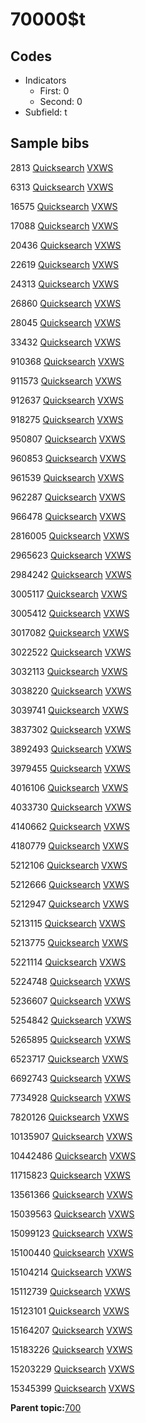 # 70000$t

## Codes

-   Indicators
    -   First: 0
    -   Second: 0
-   Subfield: t

## Sample bibs

2813 [Quicksearch](https://search.library.yale.edu/catalog/2813) [VXWS](http://prodorbis.library.yale.edu:7014/vxws/GetHoldingsService?bibId=2813)

6313 [Quicksearch](https://search.library.yale.edu/catalog/6313) [VXWS](http://prodorbis.library.yale.edu:7014/vxws/GetHoldingsService?bibId=6313)

16575 [Quicksearch](https://search.library.yale.edu/catalog/16575) [VXWS](http://prodorbis.library.yale.edu:7014/vxws/GetHoldingsService?bibId=16575)

17088 [Quicksearch](https://search.library.yale.edu/catalog/17088) [VXWS](http://prodorbis.library.yale.edu:7014/vxws/GetHoldingsService?bibId=17088)

20436 [Quicksearch](https://search.library.yale.edu/catalog/20436) [VXWS](http://prodorbis.library.yale.edu:7014/vxws/GetHoldingsService?bibId=20436)

22619 [Quicksearch](https://search.library.yale.edu/catalog/22619) [VXWS](http://prodorbis.library.yale.edu:7014/vxws/GetHoldingsService?bibId=22619)

24313 [Quicksearch](https://search.library.yale.edu/catalog/24313) [VXWS](http://prodorbis.library.yale.edu:7014/vxws/GetHoldingsService?bibId=24313)

26860 [Quicksearch](https://search.library.yale.edu/catalog/26860) [VXWS](http://prodorbis.library.yale.edu:7014/vxws/GetHoldingsService?bibId=26860)

28045 [Quicksearch](https://search.library.yale.edu/catalog/28045) [VXWS](http://prodorbis.library.yale.edu:7014/vxws/GetHoldingsService?bibId=28045)

33432 [Quicksearch](https://search.library.yale.edu/catalog/33432) [VXWS](http://prodorbis.library.yale.edu:7014/vxws/GetHoldingsService?bibId=33432)

910368 [Quicksearch](https://search.library.yale.edu/catalog/910368) [VXWS](http://prodorbis.library.yale.edu:7014/vxws/GetHoldingsService?bibId=910368)

911573 [Quicksearch](https://search.library.yale.edu/catalog/911573) [VXWS](http://prodorbis.library.yale.edu:7014/vxws/GetHoldingsService?bibId=911573)

912637 [Quicksearch](https://search.library.yale.edu/catalog/912637) [VXWS](http://prodorbis.library.yale.edu:7014/vxws/GetHoldingsService?bibId=912637)

918275 [Quicksearch](https://search.library.yale.edu/catalog/918275) [VXWS](http://prodorbis.library.yale.edu:7014/vxws/GetHoldingsService?bibId=918275)

950807 [Quicksearch](https://search.library.yale.edu/catalog/950807) [VXWS](http://prodorbis.library.yale.edu:7014/vxws/GetHoldingsService?bibId=950807)

960853 [Quicksearch](https://search.library.yale.edu/catalog/960853) [VXWS](http://prodorbis.library.yale.edu:7014/vxws/GetHoldingsService?bibId=960853)

961539 [Quicksearch](https://search.library.yale.edu/catalog/961539) [VXWS](http://prodorbis.library.yale.edu:7014/vxws/GetHoldingsService?bibId=961539)

962287 [Quicksearch](https://search.library.yale.edu/catalog/962287) [VXWS](http://prodorbis.library.yale.edu:7014/vxws/GetHoldingsService?bibId=962287)

966478 [Quicksearch](https://search.library.yale.edu/catalog/966478) [VXWS](http://prodorbis.library.yale.edu:7014/vxws/GetHoldingsService?bibId=966478)

2816005 [Quicksearch](https://search.library.yale.edu/catalog/2816005) [VXWS](http://prodorbis.library.yale.edu:7014/vxws/GetHoldingsService?bibId=2816005)

2965623 [Quicksearch](https://search.library.yale.edu/catalog/2965623) [VXWS](http://prodorbis.library.yale.edu:7014/vxws/GetHoldingsService?bibId=2965623)

2984242 [Quicksearch](https://search.library.yale.edu/catalog/2984242) [VXWS](http://prodorbis.library.yale.edu:7014/vxws/GetHoldingsService?bibId=2984242)

3005117 [Quicksearch](https://search.library.yale.edu/catalog/3005117) [VXWS](http://prodorbis.library.yale.edu:7014/vxws/GetHoldingsService?bibId=3005117)

3005412 [Quicksearch](https://search.library.yale.edu/catalog/3005412) [VXWS](http://prodorbis.library.yale.edu:7014/vxws/GetHoldingsService?bibId=3005412)

3017082 [Quicksearch](https://search.library.yale.edu/catalog/3017082) [VXWS](http://prodorbis.library.yale.edu:7014/vxws/GetHoldingsService?bibId=3017082)

3022522 [Quicksearch](https://search.library.yale.edu/catalog/3022522) [VXWS](http://prodorbis.library.yale.edu:7014/vxws/GetHoldingsService?bibId=3022522)

3032113 [Quicksearch](https://search.library.yale.edu/catalog/3032113) [VXWS](http://prodorbis.library.yale.edu:7014/vxws/GetHoldingsService?bibId=3032113)

3038220 [Quicksearch](https://search.library.yale.edu/catalog/3038220) [VXWS](http://prodorbis.library.yale.edu:7014/vxws/GetHoldingsService?bibId=3038220)

3039741 [Quicksearch](https://search.library.yale.edu/catalog/3039741) [VXWS](http://prodorbis.library.yale.edu:7014/vxws/GetHoldingsService?bibId=3039741)

3837302 [Quicksearch](https://search.library.yale.edu/catalog/3837302) [VXWS](http://prodorbis.library.yale.edu:7014/vxws/GetHoldingsService?bibId=3837302)

3892493 [Quicksearch](https://search.library.yale.edu/catalog/3892493) [VXWS](http://prodorbis.library.yale.edu:7014/vxws/GetHoldingsService?bibId=3892493)

3979455 [Quicksearch](https://search.library.yale.edu/catalog/3979455) [VXWS](http://prodorbis.library.yale.edu:7014/vxws/GetHoldingsService?bibId=3979455)

4016106 [Quicksearch](https://search.library.yale.edu/catalog/4016106) [VXWS](http://prodorbis.library.yale.edu:7014/vxws/GetHoldingsService?bibId=4016106)

4033730 [Quicksearch](https://search.library.yale.edu/catalog/4033730) [VXWS](http://prodorbis.library.yale.edu:7014/vxws/GetHoldingsService?bibId=4033730)

4140662 [Quicksearch](https://search.library.yale.edu/catalog/4140662) [VXWS](http://prodorbis.library.yale.edu:7014/vxws/GetHoldingsService?bibId=4140662)

4180779 [Quicksearch](https://search.library.yale.edu/catalog/4180779) [VXWS](http://prodorbis.library.yale.edu:7014/vxws/GetHoldingsService?bibId=4180779)

5212106 [Quicksearch](https://search.library.yale.edu/catalog/5212106) [VXWS](http://prodorbis.library.yale.edu:7014/vxws/GetHoldingsService?bibId=5212106)

5212666 [Quicksearch](https://search.library.yale.edu/catalog/5212666) [VXWS](http://prodorbis.library.yale.edu:7014/vxws/GetHoldingsService?bibId=5212666)

5212947 [Quicksearch](https://search.library.yale.edu/catalog/5212947) [VXWS](http://prodorbis.library.yale.edu:7014/vxws/GetHoldingsService?bibId=5212947)

5213115 [Quicksearch](https://search.library.yale.edu/catalog/5213115) [VXWS](http://prodorbis.library.yale.edu:7014/vxws/GetHoldingsService?bibId=5213115)

5213775 [Quicksearch](https://search.library.yale.edu/catalog/5213775) [VXWS](http://prodorbis.library.yale.edu:7014/vxws/GetHoldingsService?bibId=5213775)

5221114 [Quicksearch](https://search.library.yale.edu/catalog/5221114) [VXWS](http://prodorbis.library.yale.edu:7014/vxws/GetHoldingsService?bibId=5221114)

5224748 [Quicksearch](https://search.library.yale.edu/catalog/5224748) [VXWS](http://prodorbis.library.yale.edu:7014/vxws/GetHoldingsService?bibId=5224748)

5236607 [Quicksearch](https://search.library.yale.edu/catalog/5236607) [VXWS](http://prodorbis.library.yale.edu:7014/vxws/GetHoldingsService?bibId=5236607)

5254842 [Quicksearch](https://search.library.yale.edu/catalog/5254842) [VXWS](http://prodorbis.library.yale.edu:7014/vxws/GetHoldingsService?bibId=5254842)

5265895 [Quicksearch](https://search.library.yale.edu/catalog/5265895) [VXWS](http://prodorbis.library.yale.edu:7014/vxws/GetHoldingsService?bibId=5265895)

6523717 [Quicksearch](https://search.library.yale.edu/catalog/6523717) [VXWS](http://prodorbis.library.yale.edu:7014/vxws/GetHoldingsService?bibId=6523717)

6692743 [Quicksearch](https://search.library.yale.edu/catalog/6692743) [VXWS](http://prodorbis.library.yale.edu:7014/vxws/GetHoldingsService?bibId=6692743)

7734928 [Quicksearch](https://search.library.yale.edu/catalog/7734928) [VXWS](http://prodorbis.library.yale.edu:7014/vxws/GetHoldingsService?bibId=7734928)

7820126 [Quicksearch](https://search.library.yale.edu/catalog/7820126) [VXWS](http://prodorbis.library.yale.edu:7014/vxws/GetHoldingsService?bibId=7820126)

10135907 [Quicksearch](https://search.library.yale.edu/catalog/10135907) [VXWS](http://prodorbis.library.yale.edu:7014/vxws/GetHoldingsService?bibId=10135907)

10442486 [Quicksearch](https://search.library.yale.edu/catalog/10442486) [VXWS](http://prodorbis.library.yale.edu:7014/vxws/GetHoldingsService?bibId=10442486)

11715823 [Quicksearch](https://search.library.yale.edu/catalog/11715823) [VXWS](http://prodorbis.library.yale.edu:7014/vxws/GetHoldingsService?bibId=11715823)

13561366 [Quicksearch](https://search.library.yale.edu/catalog/13561366) [VXWS](http://prodorbis.library.yale.edu:7014/vxws/GetHoldingsService?bibId=13561366)

15039563 [Quicksearch](https://search.library.yale.edu/catalog/15039563) [VXWS](http://prodorbis.library.yale.edu:7014/vxws/GetHoldingsService?bibId=15039563)

15099123 [Quicksearch](https://search.library.yale.edu/catalog/15099123) [VXWS](http://prodorbis.library.yale.edu:7014/vxws/GetHoldingsService?bibId=15099123)

15100440 [Quicksearch](https://search.library.yale.edu/catalog/15100440) [VXWS](http://prodorbis.library.yale.edu:7014/vxws/GetHoldingsService?bibId=15100440)

15104214 [Quicksearch](https://search.library.yale.edu/catalog/15104214) [VXWS](http://prodorbis.library.yale.edu:7014/vxws/GetHoldingsService?bibId=15104214)

15112739 [Quicksearch](https://search.library.yale.edu/catalog/15112739) [VXWS](http://prodorbis.library.yale.edu:7014/vxws/GetHoldingsService?bibId=15112739)

15123101 [Quicksearch](https://search.library.yale.edu/catalog/15123101) [VXWS](http://prodorbis.library.yale.edu:7014/vxws/GetHoldingsService?bibId=15123101)

15164207 [Quicksearch](https://search.library.yale.edu/catalog/15164207) [VXWS](http://prodorbis.library.yale.edu:7014/vxws/GetHoldingsService?bibId=15164207)

15183226 [Quicksearch](https://search.library.yale.edu/catalog/15183226) [VXWS](http://prodorbis.library.yale.edu:7014/vxws/GetHoldingsService?bibId=15183226)

15203229 [Quicksearch](https://search.library.yale.edu/catalog/15203229) [VXWS](http://prodorbis.library.yale.edu:7014/vxws/GetHoldingsService?bibId=15203229)

15345399 [Quicksearch](https://search.library.yale.edu/catalog/15345399) [VXWS](http://prodorbis.library.yale.edu:7014/vxws/GetHoldingsService?bibId=15345399)

**Parent topic:**[700](../../tags/700/700.md)

